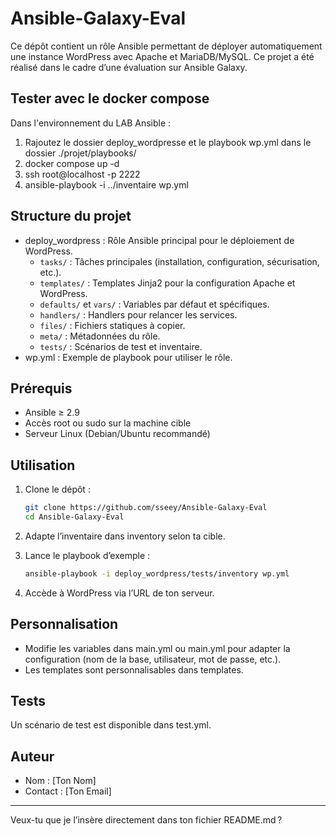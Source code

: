 # Ansible-Galaxy-Eval

Ce dépôt contient un rôle Ansible permettant de déployer automatiquement une instance WordPress avec Apache et MariaDB/MySQL. Ce projet a été réalisé dans le cadre d’une évaluation sur Ansible Galaxy.

## Tester avec le docker compose

Dans l'environnement du LAB Ansible :

1. Rajoutez le dossier deploy_wordpresse et le playbook wp.yml dans le dossier ./projet/playbooks/
2. docker compose up -d
3. ssh root@localhost -p 2222
4. ansible-playbook -i ../inventaire wp.yml

## Structure du projet

- deploy_wordpress : Rôle Ansible principal pour le déploiement de WordPress.
  - `tasks/` : Tâches principales (installation, configuration, sécurisation, etc.).
  - `templates/` : Templates Jinja2 pour la configuration Apache et WordPress.
  - `defaults/` et `vars/` : Variables par défaut et spécifiques.
  - `handlers/` : Handlers pour relancer les services.
  - `files/` : Fichiers statiques à copier.
  - `meta/` : Métadonnées du rôle.
  - `tests/` : Scénarios de test et inventaire.
- wp.yml : Exemple de playbook pour utiliser le rôle.

## Prérequis

- Ansible ≥ 2.9
- Accès root ou sudo sur la machine cible
- Serveur Linux (Debian/Ubuntu recommandé)

## Utilisation

1. Clone le dépôt :
   ```bash
   git clone https://github.com/sseey/Ansible-Galaxy-Eval
   cd Ansible-Galaxy-Eval
   ```

2. Adapte l’inventaire dans inventory selon ta cible.

3. Lance le playbook d’exemple :
   ```bash
   ansible-playbook -i deploy_wordpress/tests/inventory wp.yml
   ```

4. Accède à WordPress via l’URL de ton serveur.

## Personnalisation

- Modifie les variables dans main.yml ou main.yml pour adapter la configuration (nom de la base, utilisateur, mot de passe, etc.).
- Les templates sont personnalisables dans templates.

## Tests

Un scénario de test est disponible dans test.yml.

## Auteur

- Nom : [Ton Nom]
- Contact : [Ton Email]

---

Veux-tu que je l’insère directement dans ton fichier README.md ?